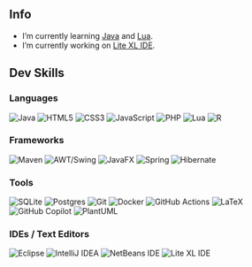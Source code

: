 ## Info

- I’m currently learning [Java](https://dev.java/learn/) and [Lua](https://www.lua.org/).
- I’m currently working on [Lite XL IDE](https://github.com/PerilousBooklet/lite-xl-ide).

## Dev Skills

### Languages

![Java](https://img.shields.io/badge/java-%23ED8B00.svg?style=for-the-badge&logo=openjdk&logoColor=white)
![HTML5](https://img.shields.io/badge/html5-%23E34F26.svg?style=for-the-badge&logo=html5&logoColor=white)
![CSS3](https://img.shields.io/badge/css3-%231572B6.svg?style=for-the-badge&logo=css3&logoColor=white)
![JavaScript](https://img.shields.io/badge/javascript-%23323330.svg?style=for-the-badge&logo=javascript&logoColor=%23F7DF1E)
![PHP](https://img.shields.io/badge/php-%23777BB4.svg?style=for-the-badge&logo=php&logoColor=white)
![Lua](https://img.shields.io/badge/lua-%232C2D72.svg?style=for-the-badge&logo=lua&logoColor=white)
![R](https://img.shields.io/badge/r-%23276DC3.svg?style=for-the-badge&logo=r&logoColor=white)
<!-- ![C](https://img.shields.io/badge/c-%2300599C.svg?style=for-the-badge&logo=c&logoColor=white) -->

### Frameworks

![Maven](https://img.shields.io/badge/Maven-%23BB214A?style=flat-square&logoSize=auto)
![AWT/Swing](https://img.shields.io/badge/AWT/SWing-%23EB292F?style=flat-square&logoSize=auto)
![JavaFX](https://img.shields.io/badge/javafx-%23FF0000.svg?style=for-the-badge&logo=javafx&logoColor=white)
![Spring](https://img.shields.io/badge/spring-%236DB33F.svg?style=for-the-badge&logo=spring&logoColor=white)
![Hibernate](https://img.shields.io/badge/Hibernate-59666C?style=for-the-badge&logo=Hibernate&logoColor=white)

### Tools

![SQLite](https://img.shields.io/badge/sqlite-%2307405e.svg?style=for-the-badge&logo=sqlite&logoColor=white)
![Postgres](https://img.shields.io/badge/postgres-%23316192.svg?style=for-the-badge&logo=postgresql&logoColor=white)
![Git](https://img.shields.io/badge/git-%23F05033.svg?style=for-the-badge&logo=git&logoColor=white)
![Docker](https://img.shields.io/badge/docker-%230db7ed.svg?style=for-the-badge&logo=docker&logoColor=white)
![GitHub Actions](https://img.shields.io/badge/github%20actions-%232671E5.svg?style=for-the-badge&logo=githubactions&logoColor=white)
![LaTeX](https://img.shields.io/badge/latex-%23008080.svg?style=for-the-badge&logo=latex&logoColor=white)
![GitHub Copilot](https://img.shields.io/badge/github_copilot-8957E5?style=for-the-badge&logo=github-copilot&logoColor=white)
![PlantUML](https://img.shields.io/badge/PlantUML-%23931338?style=flat-square&logoSize=auto)

### IDEs / Text Editors

![Eclipse](https://img.shields.io/badge/Eclipse-FE7A16.svg?style=for-the-badge&logo=Eclipse&logoColor=white)
![IntelliJ IDEA](https://img.shields.io/badge/IntelliJIDEA-000000.svg?style=for-the-badge&logo=intellij-idea&logoColor=white)
![NetBeans IDE](https://img.shields.io/badge/NetBeansIDE-1B6AC6.svg?style=for-the-badge&logo=apache-netbeans-ide&logoColor=white)
![Lite XL IDE](https://img.shields.io/badge/Lite%20XL-%232E2E32?style=flat-square&logoSize=auto)

<!-- <br /> -->


<!-- #### Open source operating systems that I use -->

<!-- [<img align="left" alt="Arch Linux" width="26px" src="./icons/arch.svg" style="padding-right:10px;" />][arch] -->

<!-- <br /> -->

<!-- #### Hardware that I use -->
<!-- [<img align="left" alt="Clevo Laptop from LaptopWithLinux" width="26px" src="./icons/clevo.svg" style="padding-right:10px;" />][clevo] -->
<!-- [<img align="left" alt="Fairphone" width="26px" src="./icons/fairphone.svg" style="padding-right:10px;" />][fairphone] -->
<!-- [<img align="left" alt="Framework Laptop" width="26px" src="./icons/framework.svg" style="padding-right:10px;" />][framework] -->
<!-- [<img align="left" alt="MNT Reform Next" width="26px" src="./icons/mntre.svg" style="padding-right:10px;" />][mntre] -->

<!-- <br /> -->

<!-- #### Open source apps that I use -->

<!-- [<img align="left" alt="Firefox" width="26px" src="./icons/firefox.svg" style="padding-right:10px;" />][firefox] -->
<!-- [<img align="left" alt="Thunderbird" width="26px" src="./icons/thunderbird.svg" style="padding-right:10px;" />][thunderbird] -->
<!-- [<img align="left" alt="KeepassXC" width="26px" src="./icons/keepassxc.svg" style="padding-right:10px;" />][keepassxc] -->
<!-- [<img align="left" alt="KeepassDX" width="26px" src="./icons/keepassdx.svg" style="padding-right:10px;" />][keepassdx] -->
<!-- [<img align="left" alt="Element Desktop" width="26px" src="./icons/element-desktop-bin.svg" style="padding-right:10px;" />][element-desktop] -->
<!-- [<img align="left" alt="Zulip" width="26px" src="./icons/zulip.svg" style="padding-right:10px;" />][zulip] -->
<!-- [<img align="left" alt="FreeTube" width="26px" src="./icons/freetube-bin.svg" style="padding-right:10px;" />][freetube] -->
<!-- [<img align="left" alt="Xournal++" width="26px" src="./icons/xournalpp.svg" style="padding-right:10px;" />][xournalpp] -->
<!-- [<img align="left" alt="Lite XL" width="26px" src="./icons/lite-xl.svg" style="padding-right:10px;" />][lite-xl] -->
<!-- [<img align="left" alt="Syncthing" width="26px" src="./icons/syncthing.svg" style="padding-right:10px;" />][syncthing] -->
<!-- [<img align="left" alt="Lutris" width="26px" src="./icons/lutris.svg" style="padding-right:10px;" />][lutris] -->
<!-- [<img align="left" alt="Heroic Games Launcher" width="26px" src="./icons/heroic-games-launcher.svg" style="padding-right:10px;" />][heroic-games-launcher] -->
<!-- [<img align="left" alt="Prismlauncher" width="26px" src="./icons/prismlauncher.svg" style="padding-right:10px;" />][prismlauncher] -->

<!-- [<img align="left" alt="GIMP" width="26px" src="./icons/gimp.svg" style="padding-right:10px;" />][gimp] -->
<!-- [<img align="left" alt="Inkscape" width="26px" src="./icons/inkscape.svg" style="padding-right:10px;" />][inkscape] -->
<!-- [<img align="left" alt="Krita" width="26px" src="./icons/krita.svg" style="padding-right:10px;" />][krita] -->
<!-- [<img align="left" alt="Blender" width="26px" src="./icons/blender.svg" style="padding-right:10px;" />][blender] -->
<!-- [<img align="left" alt="Material Maker" width="26px" src="./icons/material-maker.svg" style="padding-right:10px;" />][material-maker] -->
<!-- [<img align="left" alt="Godot" width="26px" src="./icons/godot.svg" style="padding-right:10px;" />][godot] -->
<!-- [<img align="left" alt="Olive" width="26px" src="./icons/olive.svg" style="padding-right:10px;" />][olive] -->
<!-- [<img align="left" alt="Natron" width="26px" src="./icons/natron.svg" style="padding-right:10px;" />][natron] -->
<!-- [<img align="left" alt="OBS Studio" width="26px" src="./icons/obs.svg" style="padding-right:10px;" />][obs] -->
<!-- [<img align="left" alt="Tenacity" width="26px" src="./icons/tenacity.svg" style="padding-right:10px;" />][tenacity] -->
<!-- [<img align="left" alt="Ardour" width="26px" src="./icons/ardour.svg" style="padding-right:10px;" />][ardour] -->
<!-- [<img align="left" alt="LMMS" width="26px" src="./icons/lmms.svg" style="padding-right:10px;" />][lmms] -->

<!-- [<img align="left" alt="OpenSCAD" width="26px" src="./icons/openscad.svg" style="padding-right:10px;" />][openscad] -->
<!-- [<img align="left" alt="FreeCAD" width="26px" src="./icons/freecad.svg" style="padding-right:10px;" />][freecad] -->
<!-- [<img align="left" alt="KiCAD" width="26px" src="./icons/kicad.svg" style="padding-right:10px;" />][kicad] -->

<!-- <br /> -->

<!-- #### Open source games that are actually good -->

<!-- [<img align="left" alt="0AD" width="26px" src="./icons/0ad.svg" style="padding-right:10px;" />][0ad] -->
<!-- [<img align="left" alt="Battle for Wesnoth" width="26px" src="./icons/wesnoth.svg" style="padding-right:10px;" />][wesnoth] -->
<!-- [<img align="left" alt="Flightgear" width="26px" src="./icons/flightgear.svg" style="padding-right:10px;" />][flightgear] -->
<!-- [<img align="left" alt="Mindustry" width="26px" src="./icons/mindustry.svg" style="padding-right:10px;" />][mindustry] -->
<!-- [<img align="left" alt="Pioneer" width="26px" src="./icons/pioneer.svg" style="padding-right:10px;" />][pioneer] -->
<!-- [<img align="left" alt="Shattered Pixel Dungeon" width="26px" src="./icons/shattered-pixel-dungeon.svg" style="padding-right:10px;" />][shattered-pixel-dungeon] -->
<!-- [<img align="left" alt="Stunt Rally" width="26px" src="./icons/stuntrally.svg" style="padding-right:10px;" />][stuntrally] -->
<!-- [<img align="left" alt="SuperTuxKart" width="26px" src="./icons/supertuxkart.svg" style="padding-right:10px;" />][supertuxkart] -->
<!-- [<img align="left" alt="Rigs of Rods" width="26px" src="./icons/rigsofrods.svg" style="padding-right:10px;" />][rigsofrods] -->
<!-- [<img align="left" alt="Veloren" width="26px" src="./icons/veloren.svg" style="padding-right:10px;" />][veloren] -->
<!-- [<img align="left" alt="Warzone2100" width="26px" src="./icons/warzone2100.svg" style="padding-right:10px;" />][warzone2100] -->
<!-- [<img align="left" alt="Xonotic" width="26px" src="./icons/xonotic.svg" style="padding-right:10px;" />][xonotic] -->

<!-- Bibliography -->

<!-- Operating systems -->
[arch]: https://archlinux.org/
[linux-mint]: https://www.linuxmint.com/

<!-- Development Skills -->
[java]: https://dev.java/learn/
[maven]: https://maven.apache.org/
[sql]: https://www.w3schools.com/sql/default.asp
[xml]: https://www.w3.org/XML/#intro
[html]: https://www.w3schools.com/html/default.asp
[css]: https://www.w3schools.com/css/default.asp
[js]: https://www.w3schools.com/js/default.asp
[json]: https://www.json.org/json-en.html

[plantuml]: https://plantuml.com/
[git]: https://git-scm.com/book/en/v2
[docker]: https://www.docker.com/

[bash]: https://en.wikipedia.org/wiki/Bash_(Unix_shell)
[lua]: https://www.lua.org/
[latex]: https://www.latex-project.org/help/documentation/
[linux]: https://wiki.archlinux.org/title/Arch_Linux

<!-- Important Projects -->
[awesome]: https://github.com/sindresorhus/awesome
[build-your-own-x]: https://github.com/codecrafters-io/build-your-own-x

<!-- Apps -->
[firefox]: https://www.mozilla.org/en-US/firefox/new/
[thunderbird]: https://www.thunderbird.net/en-US/
[keepassxc]: https://keepassxc.org/
[keepassdx]: https://www.keepassdx.com/
[element-desktop]: https://element.io/
[zulip]: https://zulip.com/
[freetube]: https://freetubeapp.io/
[xournalpp]: https://xournalpp.github.io/
[lite-xl]: https://lite-xl.com/
[lite-xl-ide]: https://github.com/PerilousBooklet/lite-xl-ide
[syncthing]: https://syncthing.net/
[lutris]: https://lutris.net/
[heroic-games-launcher]: https://heroicgameslauncher.com/
[prismlauncher]: https://prismlauncher.org/

[gimp]: https://www.gimp.org/
[inkscape]: https://inkscape.org/
[krita]: https://krita.org/en/
[blender]: https://www.blender.org/
[material-maker]: https://www.materialmaker.org/
[godot]: https://godotengine.org/
[olive]: https://www.olivevideoeditor.org/
[natron]: https://natrongithub.github.io/
[obs]: https://obsproject.com/
[tenacity]: https://tenacityaudio.org/
[ardour]: https://ardour.org/
[lmms]: https://lmms.io/

[openscad]: https://openscad.org/
[freecad]: https://openscad.org/
[kicad]: https://openscad.org/

<!-- Hardware -->
[clevo]: https://laptopwithlinux.com/product/clevo-nl51mu-metal-design/
[fairphone]: https://www.fairphone.com/nl
[framework]: https://frame.work/it/en
[mntre]: https://mntre.com/

<!-- Open Source Games -->
[mindustry]: https://mindustrygame.github.io/
[veloren]: https://veloren.net/
[0ad]: https://play0ad.com/
[xonotic]: https://xonotic.org/
[supertuxkart]: https://supertuxkart.net/Main_Page
[wesnoth]: https://www.wesnoth.org/
[warzone2100]: https://wz2100.net/
[flightgear]: https://www.flightgear.org/
[rigsofrods]: https://rigsofrods.org/
[shattered-pixel-dungeon]: https://shatteredpixel.com/shatteredpd/
[pioneer]: https://pioneerspacesim.net/#slide0
[openspades]: https://openspades.yvt.jp/
[stuntrally]: https://stuntrally.tuxfamily.org/

